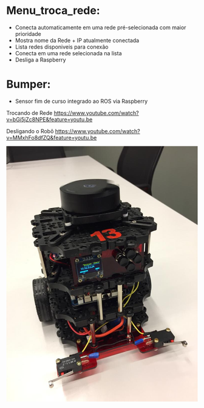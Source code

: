 # Menu_troca_rede:

- Conecta automaticamente em uma rede pré-selecionada com maior prioridade
- Mostra nome da Rede + IP atualmente conectada
- Lista redes disponiveis para conexão
- Conecta em uma rede selecionada na lista
- Desliga a Raspberry

# Bumper:

- Sensor fim de curso integrado ao ROS via Raspberry

Trocando de Rede
https://www.youtube.com/watch?v=bGi5jZc8NPE&feature=youtu.be


Desligando o Robô
https://www.youtube.com/watch?v=MMxhFo8dfZQ&feature=youtu.be

![Alt text](https://github.com/Insper/turtlebot3/blob/master/Suportes_Turtlebot3/turtlebot3_insper04.jpeg "TURTLEBOT3")
